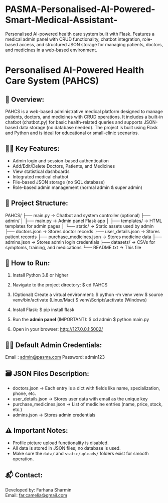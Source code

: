 # PASMA-Personalised-AI-Powered-Smart-Medical-Assistant-
Personalised AI-powered health care system built with Flask. Features a medical admin panel with CRUD functionality, chatbot integration, role-based access, and structured JSON storage for managing patients, doctors, and medicines in a web-based environment.

Personalised AI-Powered Health Care System (PAHCS)
==================================================

📌 Overview:
------------
PAHCS is a web-based administrative medical platform designed to manage patients, doctors, and medicines with CRUD operations. 
It includes a built-in chatbot (chatbot.py) for basic health-related queries and supports JSON-based data storage (no database needed). 
The project is built using Flask and Python and is ideal for educational or small-clinic scenarios.

👨‍⚕️ Key Features:
------------------
- Admin login and session-based authentication
- Add/Edit/Delete Doctors, Patients, and Medicines
- View statistical dashboards
- Integrated medical chatbot
- File-based JSON storage (no SQL database)
- Role-based admin management (normal admin & super admin)

📁 Project Structure:
---------------------
PAHCS/
├── main.py                      → Chatbot and system controller (optional)
├── admin/
│   ├── main.py                  → Admin panel Flask app
│   ├── templates/               → HTML templates for admin pages
│   └── static/                  → Static assets used by admin
├── doctors.json                 → Stores doctor records
├── user_details.json            → Stores patient records
├── purchase_medicines.json      → Stores medicine data
├── admins.json                  → Stores admin login credentials
├── datasets/                    → CSVs for symptoms, training, and medications
└── README.txt                   → This file

🚀 How to Run:
---------------
1. Install Python 3.8 or higher
2. Navigate to the project directory:
   $ cd PAHCS

3. (Optional) Create a virtual environment:
   $ python -m venv venv
   $ source venv/bin/activate   (Linux/Mac)
   $ venv\Scripts\activate    (Windows)

4. Install Flask:
   $ pip install flask

5. Run the **admin panel** (IMPORTANT):
   $ cd admin
   $ python main.py

6. Open in your browser:
   http://127.0.0.1:5002/

🧑‍💻 Default Admin Credentials:
-------------------------------
Email   : admin@pasma.com
Password: admin123

🗃️ JSON Files Description:
----------------------------
- doctors.json              → Each entry is a dict with fields like name, specialization, phone, etc.
- user_details.json         → Stores user data with email as the unique key
- purchase_medicines.json   → List of medicine entries (name, price, stock, etc.)
- admins.json               → Stores admin credentials

⚠️ Important Notes:
-------------------
- Profile picture upload functionality is disabled.
- All data is stored in JSON files; no database is used.
- Make sure the `data/` and `static/uploads/` folders exist for smooth operation.

📬 Contact:
-----------
Developed by: Farhana Sharmin  
Email: far.camelia@gmail.com
